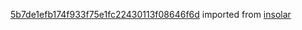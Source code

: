 [5b7de1efb174f933f75e1fc22430113f08646f6d](https://github.com/insolar/insolar/commit/5b7de1efb174f933f75e1fc22430113f08646f6d) imported from [insolar](https://github.com/insolar/insolar)
